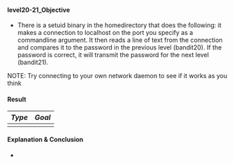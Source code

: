 #### level20-21_Objective

* There is a setuid binary in the homedirectory that does the following: it makes a connection to localhost on the port you specify as a commandline argument. It then reads a line of text from the connection and compares it to the password in the previous level (bandit20). If the password is correct, it will transmit the password for the next level (bandit21).

NOTE: Try connecting to your own network daemon to see if it works as you think

#### Result

|**_Type_**|**_Goal_**|
|:--:|:--:|
|||

#### Explanation & Conclusion

* 